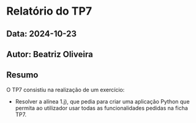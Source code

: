 # Relatório do TP7
## Data: 2024-10-23
## Autor: Beatriz Oliveira

## Resumo

O TP7 consistiu na realização de um exercício:
 - Resolver a alínea 1.j), que pedia para criar uma aplicação Python que permita ao utilizador usar todas as funcionalidades pedidas na ficha TP7.
